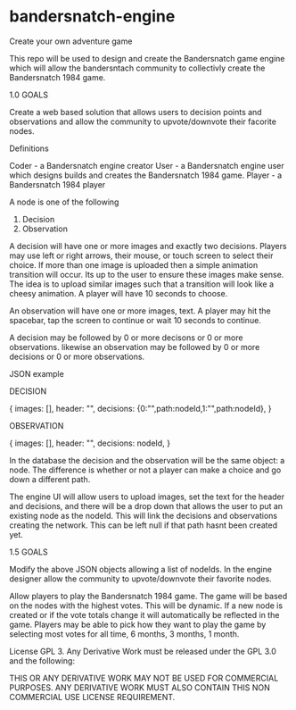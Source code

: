 # bandersnatch-engine
Create your own adventure game

This repo will be used to design and create the Bandersnatch game engine which will allow the bandersntach community to collectivly create the Bandersnatch 1984 game.

1.0 GOALS

Create a web based solution that allows users to decision points and observations and allow the community to upvote/downvote their facorite nodes.

Definitions

Coder - a Bandersnatch engine creator
User - a Bandersnatch engine user which designs builds and creates the Bandersnatch 1984 game.
Player - a Bandersnatch 1984 player  

A node is one of the following

1. Decision
2. Observation

A decision will have one or more images and exactly two decisions. Players may use left or right arrows, their mouse, or touch screen to select their choice. If more than one image is uploaded then a simple animation transition will occur. Its up to the user to ensure these images make sense. The idea is to upload similar images such that a transition will look like a cheesy animation. A player will have 10 seconds to choose.

An observation will have one or more images, text. A player may hit the spacebar, tap the screen to continue or wait 10 seconds to continue.

A decision may be followed by 0 or more decisons or 0 or more observations. likewise an observation may be followed by 0 or more decisions or 0 or more observations.

JSON example

DECISION

{
images: [],
header: "",
decisions: {0:"",path:nodeId,1:"",path:nodeId},
}

OBSERVATION

{
images: [],
header: "",
decisions: nodeId,
}

In the database the decision and the observation will be the same object: a node. The difference is whether or not a player can make a choice and go down a different path.

The engine UI will allow users to upload images, set the text for the header and decisions, and there will be a drop down that allows the user to put an existing node as the nodeId. This will link the decisions and observations creating the network. This can be left null if that path hasnt been created yet. 

1.5 GOALS

Modify the above JSON objects allowing a list of nodeIds. In the engine designer allow the community to upvote/downvote their favorite nodes. 

Allow players to play the Bandersnatch 1984 game. The game will be based on the nodes with the highest votes. This will be dynamic. If a new node is created or if the vote totals change it will automatically be reflected in the game. Players may be able to pick how they want to play the game by selecting most votes for all time, 6 months, 3 months, 1 month.

License GPL 3. Any Derivative Work must be released under the GPL 3.0 and the following:

THIS OR ANY DERIVATIVE WORK MAY NOT BE USED FOR COMMERCIAL PURPOSES. ANY DERIVATIVE WORK MUST ALSO CONTAIN THIS NON COMMERCIAL USE LICENSE REQUIREMENT.
